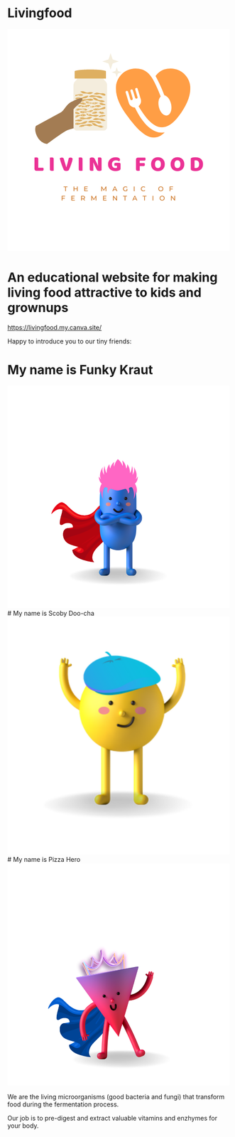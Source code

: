 # Livingfood
![](images/living_food_logo_transparent.png)

# An educational website for making living food attractive to kids and grownups
https://livingfood.my.canva.site/

Happy to introduce you to our tiny friends:
# My name is Funky Kraut
<img src="images/Funky.png" width="500">
# My name is Scoby Doo-cha
<img src="images/Scooby.png" width="500">
# My name is Pizza Hero
<img src="images/Pizza.png" width="500">

We are the living microorganisms (good bacteria and fungi) that transform food during the fermentation process.

Our job is to pre-digest and extract valuable vitamins and enzhymes for your body.

